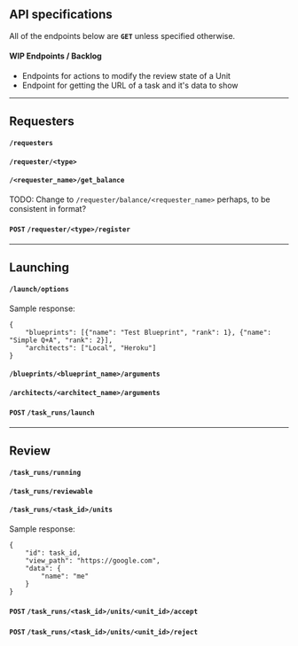 ## API specifications

All of the endpoints below are **`GET`** unless specified otherwise.


#### WIP Endpoints / Backlog

- Endpoints for actions to modify the review state of a Unit
- Endpoint for getting the URL of a task and it's data to show

---
## Requesters

#### `/requesters`

#### `/requester/<type>`

#### `/<requester_name>/get_balance`

TODO: Change to `/requester/balance/<requester_name>` perhaps, to be consistent in format?

#### **`POST`** `/requester/<type>/register`

---
## Launching

#### `/launch/options`

Sample response:
```
{
    "blueprints": [{"name": "Test Blueprint", "rank": 1}, {"name": "Simple Q+A", "rank": 2}],
    "architects": ["Local", "Heroku"]
}
```

#### `/blueprints/<blueprint_name>/arguments`

#### `/architects/<architect_name>/arguments`

#### **`POST`** `/task_runs/launch`

---
## Review

#### `/task_runs/running`

#### `/task_runs/reviewable`

#### `/task_runs/<task_id>/units`

Sample response:
```
{
    "id": task_id,
    "view_path": "https://google.com",
    "data": {
        "name": "me"
    }
}
```

#### **`POST`** `/task_runs/<task_id>/units/<unit_id>/accept`

#### **`POST`** `/task_runs/<task_id>/units/<unit_id>/reject`